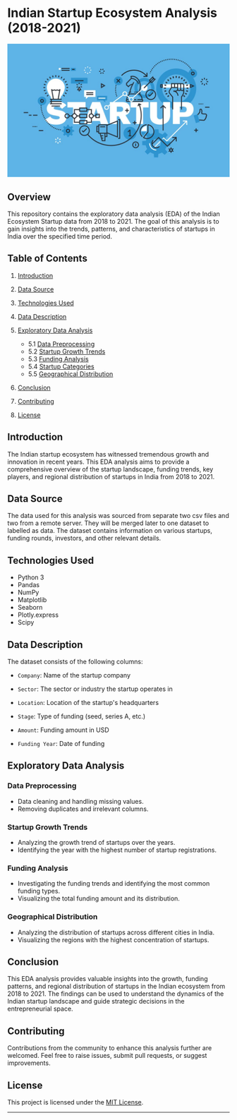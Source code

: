 # Indian Startup Ecosystem Analysis (2018-2021)

![Indian Ecosystem Startup](startup.jpg) 

## Overview

This repository contains the exploratory data analysis (EDA) of the Indian Ecosystem Startup data from 2018 to 2021. The goal of this analysis is to gain insights into the trends, patterns, and characteristics of startups in India over the specified time period.

## Table of Contents

1. [Introduction](#introduction)
2. [Data Source](#data-source)
3. [Technologies Used](#technologies-used)
4. [Data Description](#data-description)
5. [Exploratory Data Analysis](#exploratory-data-analysis)
   - 5.1 [Data Preprocessing](#data-preprocessing)
   - 5.2 [Startup Growth Trends](#startup-growth-trends)
   - 5.3 [Funding Analysis](#funding-analysis)
   - 5.4 [Startup Categories](#startup-categories)
   - 5.5 [Geographical Distribution](#geographical-distribution)
   
6. [Conclusion](#conclusion)
7. [Contributing](#contributing)
8. [License](#license)

## Introduction

The Indian startup ecosystem has witnessed tremendous growth and innovation in recent years. This EDA analysis aims to provide a comprehensive overview of the startup landscape, funding trends, key players, and regional distribution of startups in India from 2018 to 2021.

## Data Source

The data used for this analysis was sourced from separate two csv files and two from a remote server. They will be merged later to one dataset to labelled as data. The dataset contains information on various startups, funding rounds, investors, and other relevant details.

## Technologies Used

- Python 3
- Pandas
- NumPy
- Matplotlib
- Seaborn
- Plotly.express
- Scipy

## Data Description

The dataset consists of the following columns:

- `Company`: Name of the startup company
- `Sector`: The sector or industry the startup operates in

- `Location`: Location of the startup's headquarters

- `Stage`: Type of funding (seed, series A, etc.)
- `Amount`: Funding amount in USD
- `Funding Year`: Date of funding

## Exploratory Data Analysis

### Data Preprocessing

- Data cleaning and handling missing values.
- Removing duplicates and irrelevant columns.

### Startup Growth Trends

- Analyzing the growth trend of startups over the years.
- Identifying the year with the highest number of startup registrations.

### Funding Analysis

- Investigating the funding trends and identifying the most common funding types.
- Visualizing the total funding amount and its distribution.


### Geographical Distribution

- Analyzing the distribution of startups across different cities in India.
- Visualizing the regions with the highest concentration of startups.



## Conclusion

This EDA analysis provides valuable insights into the growth, funding patterns, and regional distribution of startups in the Indian ecosystem from 2018 to 2021. The findings can be used to understand the dynamics of the Indian startup landscape and guide strategic decisions in the entrepreneurial space.

## Contributing

Contributions from the community to enhance this analysis further are welcomed. Feel free to raise issues, submit pull requests, or suggest improvements.

## License

This project is licensed under the [MIT License](LICENSE).

---
